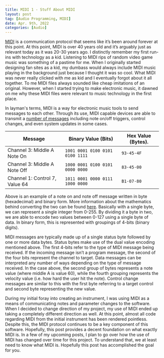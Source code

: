 ```yaml
---
title: MIDI 1 - Stuff About MIDI
layout: post
tag: [Audio Programming, MIDI]
date: Apr. 9th, 2022
categories: [Audio]
---
```


[MIDI](https://en.wikipedia.org/wiki/MIDI) is a communication protocol that seems like it’s been around forever at this point. At this point, MIDI is over 40 years old and it’s arguably just as relevant today as it was 20-30 years ago. I distinctly remember my first run-ins with technology as a kid. Listening to MIDI rips of random video game music was something of a pastime for me. When I originally started designing fan sites as a kid, my dumbass would always include MIDI music playing in the background just because I thought it was so cool. What MIDI was never really clicked with me as kid and I eventually forgot about it all together. To me MIDI files always sounded like cheap imitations of an original. However, when I started trying to make electronic music, it dawned on me why these MIDI files were relevant to music technology in the first place.

In layman's terms, MIDI is a way for electronic music tools to send messages to each other. Through its use, MIDI capable devices are able to transmit a [number of messages](https://users.cs.cf.ac.uk/dave/Multimedia/node158.html) including note on/off triggers, control changes, and even system updates in some cases.

| Message                         | Binary Value (Bits)               | Hex Value  (Bytes). |
|---------------------------------|-----------------------------------|---------------------|
| Channel 3: Middle A Note On     | ``1001 0001 0100 0101 0100 1111`` | ``93-45-4F``        |
| Channel 3: Middle A Note Off    | ``1000 0001 0100 0101 0000 0000`` | ``83-45-00``        |
| Channel 1: Control 7, Value 64  | ``1011 0001 0000 0111 1000 0000`` | ``B1-07-80``        |

Above is an example of a note on and note off message written in byte (hexadecimal) and binary form. More information about the mathematics behind converting the two can be found [here](https://www.bbc.co.uk/bitesize/guides/zd88jty/revision/5). Basically with a single byte, we can represent a single integer from 0-255. By dividing it a byte in two, we are able to encode two values between 0-127 using a single byte of data. In binary form, this is represented with groupings of 4-bits (binary digits).

MIDI messages are typically made up of a single status byte followed by one or more data bytes. Status bytes make use of the dual value encoding mentioned above. The first 4-bits refer to the type of MIDI message being received. If the incoming message isn’t a program message, the second of the four bits represent the channel to target. Data messages can be interpreted any number of ways depending on the type of message received. In the case above, the second group of bytes represents a note value (where middle A is value 60), while the fourth grouping represents the velocity value (i.e. how hard the user hit the note). Control change messages are similar to this with the first byte referring to a target control and second byte representing the new value.

During my initial foray into creating an instrument, I was using MIDI as a means of communicating notes and parameter changes to the software. When I decided to change direction of my project, my use of MIDI ended up taking a completely different direction as well. At this point, almost all code regarding MIDI from the initial instrument has been rendered pointless. Despite this, the MIDI protocol continues to be a key component of this software. Hopefully, this post provides a decent foundation on what exactly MIDI is. In a few of my upcoming posts, I plan to go over how the use of MIDI has changed over time for this project. To understand that, we at least need to know what MIDI is. Hopefully this post has accomplished the goal for you.
